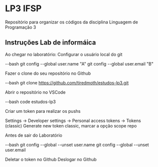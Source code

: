# LP3 IFSP
Repositório para organizar os códigos da disciplina Linguagem de Programação 3
## Instruções Lab de informáica
Ao chegar no laboratório:
Configurar o usuário local do git

--bash
git config --global user.name "A"
git config --global user.email "B"

Fazer o clone do seu repositório no Github

--bash
git clone https://github.com/tiredmoth/estudos-lp3.git

Abrir o repositório no VSCode

--bash
code estudos-lp3

Criar um token para realizar os pushs

Settings -> Developer settings -> Personal access tokens -> Tokens (classic)
Generate new token classic, marcar a opção scope repo

Antes de sair do Laboratório

--bash
git config --global --unset user.name
git config --global --unset user.email

Deletar o token no Github
Deslogar no Github

